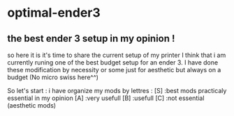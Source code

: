 # optimal-ender3
the best ender 3 setup in my opinion !
---
so here it is it's time to share the current setup of my printer 
I think that i am currently runing one of the best budget setup for an ender 3.
I have done these modification by necessity or some just for aesthetic but always on a budget (No micro swiss here^^)

So let's start :
i have organize my mods by lettres :
[S] :best mods practicaly essential in my opinion
[A] :very usefull
[B] :usefull
[C] :not essential (aesthetic mods)
